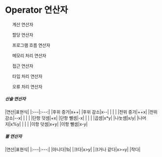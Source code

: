 <h1>Operator 연산자</h1>
<ul>계산 연산자</ul>
<ul>할당 연산자</ul>
<ul>프로그램 흐름 연산자</ul>
<ul>메모리 처리 연산자</ul>
<ul>접근 연산자</ul>
<ul>타입 처리 연산자</ul>
<ul>오류 처리 연산자</ul>

<h5>산술 연산자</h5>
|연산|표현식|
|:---|:---:|
|후위 증가|x++|
|후위 감소|x--|
|     |     |
|전위 증가|++x|
|전위 감소|--x|
|     |     |
|단항 덧셈|+x|
|단항 뺄셈|-x|
|     |     |
|곱셈|x*y|
|나눗셈|x/y|
|나머지|x%y|
|     |     |
|이항 덧셈|x+y|
|이항 뺄셈|x-y|

<h5>불 연산자</h5>
|연산|표현식|
|:---|:---:|
|아니다|!b|
|크다|x>y|
|크거나 같다|x>=y|
|작다|
